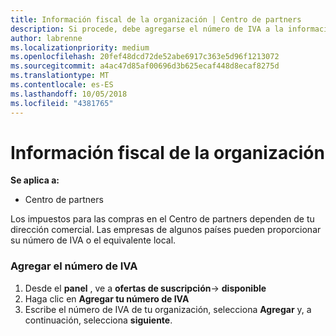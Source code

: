```yaml
---
title: Información fiscal de la organización | Centro de partners
description: Si procede, debe agregarse el número de IVA a la información de tu organización
author: labrenne
ms.localizationpriority: medium
ms.openlocfilehash: 20fef48dcd72de52abe6917c363e5d96f1213072
ms.sourcegitcommit: a4ac47d85af00696d3b625ecaf448d8ecaf8275d
ms.translationtype: MT
ms.contentlocale: es-ES
ms.lasthandoff: 10/05/2018
ms.locfileid: "4381765"
---
```

# <a name="organization-tax-information"></a>Información fiscal de la organización

**Se aplica a:**

-  Centro de partners

Los impuestos para las compras en el Centro de partners dependen de tu dirección comercial. Las empresas de algunos países pueden proporcionar su número de IVA o el equivalente local.

### <a name="add-your-vat-id"></a>Agregar el número de IVA

1.  Desde el **panel** , ve a **ofertas de suscripción**-> **disponible**
2.  Haga clic en **Agregar tu número de IVA**
3.  Escribe el número de IVA de tu organización, selecciona **Agregar** y, a continuación, selecciona **siguiente**.





 



